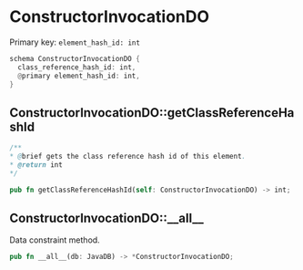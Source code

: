 # ConstructorInvocationDO

Primary key: `element_hash_id: int`

```rust
schema ConstructorInvocationDO {
  class_reference_hash_id: int,
  @primary element_hash_id: int,
}
```
## ConstructorInvocationDO::getClassReferenceHashId

```java
/**
* @brief gets the class reference hash id of this element.
* @return int
*/
```
```rust
pub fn getClassReferenceHashId(self: ConstructorInvocationDO) -> int;
```
## ConstructorInvocationDO::\_\_all\_\_

Data constraint method.

```rust
pub fn __all__(db: JavaDB) -> *ConstructorInvocationDO;
```
